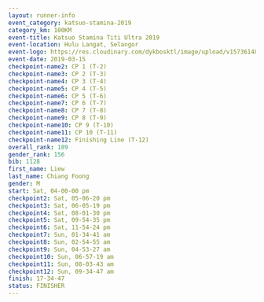 ```yaml
--- 
layout: runner-info 
event_category: katsuo-stamina-2019 
category_km: 100KM 
event-title: Katsuo Stamina Titi Ultra 2019 
event-location: Hulu Langat, Selangor 
event-logo: https://res.cloudinary.com/dykbosktl/image/upload/v1573614825/Logo/Logo_p7ft6n.png 
event-date: 2019-03-15 
checkpoint-name2: CP 1 (T-2) 
checkpoint-name3: CP 2 (T-3) 
checkpoint-name4: CP 3 (T-4) 
checkpoint-name5: CP 4 (T-5) 
checkpoint-name6: CP 5 (T-6) 
checkpoint-name7: CP 6 (T-7) 
checkpoint-name8: CP 7 (T-8) 
checkpoint-name9: CP 8 (T-9) 
checkpoint-name10: CP 9 (T-10) 
checkpoint-name11: CP 10 (T-11) 
checkpoint-name12: Finishing Line (T-12) 
overall_rank: 189
gender_rank: 156
bib: 1128
first_name: Liew
last_name: Chiang Foong
gender: M
start: Sat, 04-00-00 pm
checkpoint2: Sat, 05-06-20 pm
checkpoint3: Sat, 06-05-19 pm
checkpoint4: Sat, 08-01-30 pm
checkpoint5: Sat, 09-54-35 pm
checkpoint6: Sat, 11-54-24 pm
checkpoint7: Sun, 01-34-41 am
checkpoint8: Sun, 02-54-55 am
checkpoint9: Sun, 04-53-27 am
checkpoint10: Sun, 06-57-19 am
checkpoint11: Sun, 08-03-43 am
checkpoint12: Sun, 09-34-47 am
finish: 17-34-47
status: FINISHER
--- 
```


